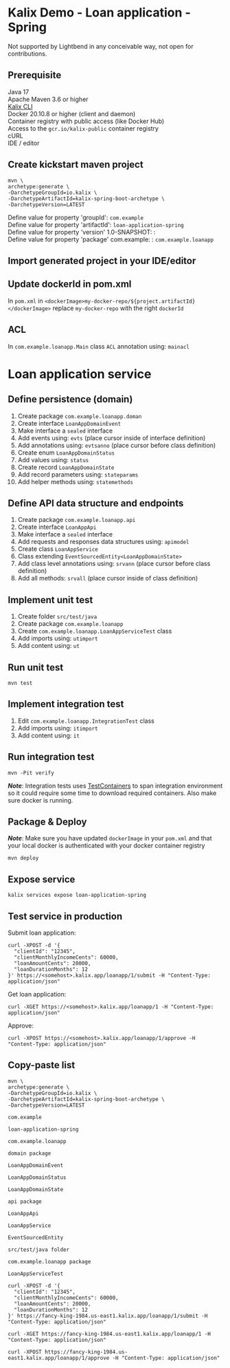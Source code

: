 # Kalix Demo - Loan application - Spring 
Not supported by Lightbend in any conceivable way, not open for contributions.<br>
## Prerequisite
Java 17<br>
Apache Maven 3.6 or higher<br>
[Kalix CLI](https://docs.kalix.io/kalix/install-kalix.html) <br>
Docker 20.10.8 or higher (client and daemon)<br>
Container registry with public access (like Docker Hub)<br>
Access to the `gcr.io/kalix-public` container registry<br>
cURL<br>
IDE / editor<br>

## Create kickstart maven project

```
mvn \
archetype:generate \
-DarchetypeGroupId=io.kalix \
-DarchetypeArtifactId=kalix-spring-boot-archetype \
-DarchetypeVersion=LATEST
```
Define value for property 'groupId': `com.example`<br>
Define value for property 'artifactId': `loan-application-spring`<br>
Define value for property 'version' 1.0-SNAPSHOT: :<br>
Define value for property 'package' com.example: : `com.example.loanapp`<br>

## Import generated project in your IDE/editor

## Update dockerId in pom.xml
In `pom.xml` in `<dockerImage>my-docker-repo/${project.artifactId}</dockerImage>` replace `my-docker-repo` with the right `dockerId`

## ACL
In `com.example.loanapp.Main` class `ACL` annotation using: `mainacl`
# Loan application service

## Define persistence (domain)
1. Create package `com.example.loanapp.doman`
2. Create interface `LoanAppDomainEvent` 
3. Make interface a `sealed` interface
4. Add events using: `evts` (place cursor inside of interface definition)
5. Add annotations using: `evtsanno` (place cursor before class definition)
6. Create enum `LoanAppDomainStatus`
7. Add values using: `status`
8. Create record `LoanAppDomainState`
9. Add record parameters using: `stateparams`
10. Add helper methods using: `statemethods`

## Define API data structure and endpoints
1. Create package `com.example.loanapp.api`
2. Create interface `LoanAppApi`
3. Make interface a `sealed` interface
4. Add requests and responses data structures using: `apimodel`
5. Create class `LoanAppService`
6. Class extending `EventSourcedEntity<LoanAppDomainState>`
7. Add class level annotations using: `srvann` (place cursor before class definition)
8. Add all methods: `srvall` (place cursor inside of class definition)


## Implement unit test
1. Create  folder `src/test/java` 
2. Create  package `com.example.loanapp`
3. Create  `com.example.loanapp.LoanAppServiceTest` class
4. Add imports using: `utimport`
5. Add content using: `ut`

## Run unit test
```
mvn test
```
## Implement integration test
1. Edit `com.example.loanapp.IntegrationTest` class
2. Add imports using: `itimport`
3. Add content using: `it`

## Run integration test
```
mvn -Pit verify
```

<i><b>Note</b></i>: Integration tests uses [TestContainers](https://www.testcontainers.org/) to span integration environment so it could require some time to download required containers.
Also make sure docker is running.


## Package & Deploy

<i><b>Note</b></i>: Make sure you have updated `dockerImage` in your `pom.xml` and that your local docker is authenticated with your docker container registry

```
mvn deploy
```


## Expose service
```
kalix services expose loan-application-spring
```
## Test service in production
Submit loan application:
```
curl -XPOST -d '{
  "clientId": "12345",
  "clientMonthlyIncomeCents": 60000,
  "loanAmountCents": 20000,
  "loanDurationMonths": 12
}' https://<somehost>.kalix.app/loanapp/1/submit -H "Content-Type: application/json"
```
Get loan application:
```
curl -XGET https://<somehost>.kalix.app/loanapp/1 -H "Content-Type: application/json"
```
Approve:
```
curl -XPOST https://<somehost>.kalix.app/loanapp/1/approve -H "Content-Type: application/json"
```

## Copy-paste list

```
mvn \
archetype:generate \
-DarchetypeGroupId=io.kalix \
-DarchetypeArtifactId=kalix-spring-boot-archetype \
-DarchetypeVersion=LATEST
```
```
com.example
```
```
loan-application-spring
```
```
com.example.loanapp
```
```
domain package
```
```
LoanAppDomainEvent
```
```
LoanAppDomainStatus
```
```
LoanAppDomainState
```
```
api package
```
```
LoanAppApi
```
```
LoanAppService
```
```
EventSourcedEntity
```
```
src/test/java folder
```
```
com.example.loanapp package
```
```
LoanAppServiceTest
```
```
curl -XPOST -d '{
  "clientId": "12345",
  "clientMonthlyIncomeCents": 60000,
  "loanAmountCents": 20000,
  "loanDurationMonths": 12
}' https://fancy-king-1984.us-east1.kalix.app/loanapp/1/submit -H "Content-Type: application/json"
```
```
curl -XGET https://fancy-king-1984.us-east1.kalix.app/loanapp/1 -H "Content-Type: application/json"
```
```
curl -XPOST https://fancy-king-1984.us-east1.kalix.app/loanapp/1/approve -H "Content-Type: application/json"
```
